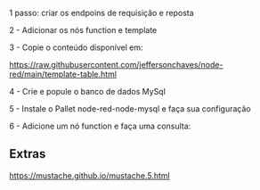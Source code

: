 1 passo: criar os endpoins de requisição e reposta

2 - Adicionar os nós function e template

3 - Copie o conteúdo disponível em:

https://raw.githubusercontent.com/jeffersonchaves/node-red/main/template-table.html


4 - Crie e popule o banco de dados MySql

5 - Instale o Pallet node-red-node-mysql e faça sua configuração

6 - Adicione um nó function e faça uma consulta:


## Extras


https://mustache.github.io/mustache.5.html

